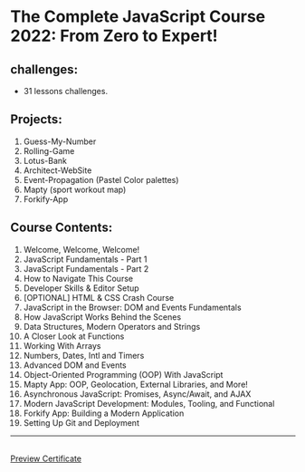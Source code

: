 # The Complete JavaScript Course 2022: From Zero to Expert!

## challenges:

- 31 lessons challenges.

## Projects:

1. Guess-My-Number
2. Rolling-Game
3. Lotus-Bank
4. Architect-WebSite
5. Event-Propagation (Pastel Color palettes)
6. Mapty (sport workout map)
7. Forkify-App

## Course Contents:

1. Welcome, Welcome, Welcome!
2. JavaScript Fundamentals - Part 1
3. JavaScript Fundamentals - Part 2
4. How to Navigate This Course
5. Developer Skills & Editor Setup
6. [OPTIONAL] HTML & CSS Crash Course
7. JavaScript in the Browser: DOM and Events Fundamentals
8. How JavaScript Works Behind the Scenes
9. Data Structures, Modern Operators and Strings
10. A Closer Look at Functions
11. Working With Arrays
12. Numbers, Dates, Intl and Timers
13. Advanced DOM and Events
14. Object-Oriented Programming (OOP) With JavaScript
15. Mapty App: OOP, Geolocation, External Libraries, and More!
16. Asynchronous JavaScript: Promises, Async/Await, and AJAX
17. Modern JavaScript Development: Modules, Tooling, and Functional
18. Forkify App: Building a Modern Application
19. Setting Up Git and Deployment

---

<br>[Preview Certificate](https://najwan-portfolio.netlify.app/)
